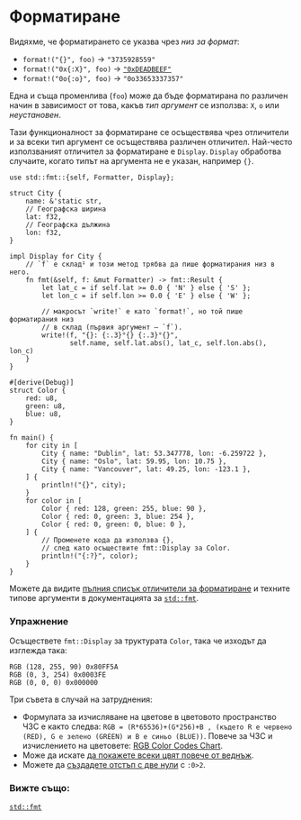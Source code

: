 # Форматиране 

Видяхме, че форматирането се указва чрез *низ за формат*:

* `format!("{}", foo)` -> `"3735928559"`
* `format!("0x{:X}", foo)` -> [`"0xDEADBEEF"`][deadbeef]
* `format!("0o{:o}", foo)` -> `"0o33653337357"`

Една и съща променлива (`foo`) може да бъде форматирана по различен начин в
зависимост от това, какъв *тип аргумент* се използва: `X`, `o` или *неустановен*.

Тази функционалност за форматиране се осъществява чрез отличители и за всеки
тип аргумент се осъществява различен отличител. Най-често използваният
отличител за форматиране е `Display`. `Display` обработва случаите, когато типът
на аргумента не е указан, например `{}`.

```rust,editable
use std::fmt::{self, Formatter, Display};

struct City {
    name: &'static str,
    // Географска ширина
    lat: f32,
    // Географска дължина
    lon: f32,
}

impl Display for City {
    // `f` е склад¹ и този метод трябва да пише форматирания низ в него.
    fn fmt(&self, f: &mut Formatter) -> fmt::Result {
        let lat_c = if self.lat >= 0.0 { 'N' } else { 'S' };
        let lon_c = if self.lon >= 0.0 { 'E' } else { 'W' };

        // макросът `write!` е като `format!`, но той пише форматирания низ
        // в склад (първия аргумент – `f`).
        write!(f, "{}: {:.3}°{} {:.3}°{}",
               self.name, self.lat.abs(), lat_c, self.lon.abs(), lon_c)
    }
}

#[derive(Debug)]
struct Color {
    red: u8,
    green: u8,
    blue: u8,
}

fn main() {
    for city in [
        City { name: "Dublin", lat: 53.347778, lon: -6.259722 },
        City { name: "Oslo", lat: 59.95, lon: 10.75 },
        City { name: "Vancouver", lat: 49.25, lon: -123.1 },
    ] {
        println!("{}", city);
    }
    for color in [
        Color { red: 128, green: 255, blue: 90 },
        Color { red: 0, green: 3, blue: 254 },
        Color { red: 0, green: 0, blue: 0 },
    ] {
        // Променете кода да използва {},
        // след като осъществите fmt::Display за Color.
        println!("{:?}", color);
    }
}
```

Можете да видите [пълния списък отличители за форматиране][fmt_traits] и
техните типове аргументи в документацията за [`std::fmt`][fmt].

### Упражнение

Осъществете `fmt::Display` за труктурата `Color`, така че изходът да изглежда
така:

```text
RGB (128, 255, 90) 0x80FF5A
RGB (0, 3, 254) 0x0003FE
RGB (0, 0, 0) 0x000000
```

Три съвета в случай на затруднения:

* Формулата за изчисляване на цветове в цветовото пространство ЧЗС е както
  следва: `RGB = (R*65536)+(G*256)+B , (където R е червено (RED), G е зелено
  (GREEN) и B е синьо (BLUE))`. Повече за ЧЗС и изчислението
  на цветовете: [RGB Color Codes Chart][rgb_color].
* Може да искате [да покажете всеки цвят повече от веднъж][named_parameters].
* Можете да [създадете отстъп с две нули][fmt_width] с `:0>2`.

### Вижте също:

[`std::fmt`][fmt]

[^buffer]: склад – buffer

[rgb_color]: https://www.rapidtables.com/web/color/RGB_Color.html#rgb-format
[named_parameters]: https://doc.rust-lang.org/std/fmt/#named-parameters
[deadbeef]: https://en.wikipedia.org/wiki/Deadbeef#Magic_debug_values
[fmt]: https://doc.rust-lang.org/std/fmt/
[fmt_traits]: https://doc.rust-lang.org/std/fmt/#formatting-traits
[fmt_width]: https://doc.rust-lang.org/std/fmt/#width

